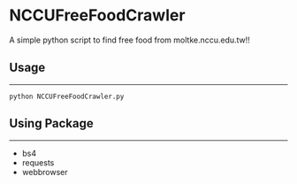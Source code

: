 # NCCUFreeFoodCrawler
A simple python script to find free food from moltke.nccu.edu.tw!!

## Usage
---
```
python NCCUFreeFoodCrawler.py
```
## Using  Package
---
- bs4
- requests
- webbrowser